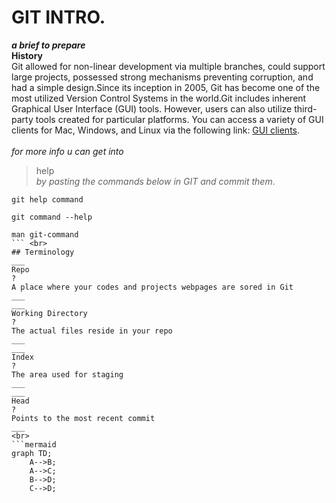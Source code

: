 # GIT INTRO.
***a brief to prepare*** <br>
**History** <br>
Git allowed for non-linear development via multiple branches, could support large projects, possessed strong mechanisms preventing corruption, 
and had a simple design.Since its inception in 2005, Git has become one of the most utilized Version Control Systems in the world.Git includes inherent Graphical User Interface (GUI) tools. 
However, users can also utilize third-party tools created for particular platforms.
You can access a variety of GUI clients for Mac, Windows, and Linux via the following link: 
[GUI clients](https://git-scm.com/downloads/guis). <br> <br>
*for more info u can get into* 
>help <br>
*by pasting the commands below in GIT and commit them*. <br>
```
git help command

git command --help

man git-command
``` <br>
## Terminology
___
Repo
?
A place where your codes and projects webpages are sored in Git
___
___
Working Directory
?
The actual files reside in your repo
___
___
Index
?
The area used for staging
___
___
Head
?
Points to the most recent commit
___ 
<br>
```mermaid
graph TD;
    A-->B;
    A-->C;
    B-->D;
    C-->D;
```
